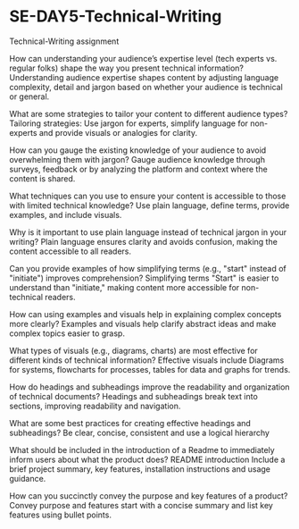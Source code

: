 # SE-DAY5-Technical-Writing
Technical-Writing assignment

How can understanding your audience’s expertise level (tech experts vs. regular folks) shape the way you present technical information?
Understanding audience expertise shapes content by adjusting language complexity, detail and jargon based on whether your audience is technical or general.

What are some strategies to tailor your content to different audience types?
Tailoring strategies: Use jargon for experts, simplify language for non-experts and provide visuals or analogies for clarity.

How can you gauge the existing knowledge of your audience to avoid overwhelming them with jargon?
Gauge audience knowledge through surveys, feedback or by analyzing the platform and context where the content is shared.

What techniques can you use to ensure your content is accessible to those with limited technical knowledge?
 Use plain language, define terms, provide examples, and include visuals.

Why is it important to use plain language instead of technical jargon in your writing?
Plain language ensures clarity and avoids confusion, making the content accessible to all readers.

Can you provide examples of how simplifying terms (e.g., "start" instead of "initiate") improves comprehension?
Simplifying terms "Start" is easier to understand than "initiate," making content more accessible for non-technical readers.

How can using examples and visuals help in explaining complex concepts more clearly?
Examples and visuals help clarify abstract ideas and make complex topics easier to grasp.

What types of visuals (e.g., diagrams, charts) are most effective for different kinds of technical information?
Effective visuals include Diagrams for systems, flowcharts for processes, tables for data and graphs for trends.

How do headings and subheadings improve the readability and organization of technical documents?
Headings and subheadings break text into sections, improving readability and navigation.

What are some best practices for creating effective headings and subheadings?
Be clear, concise, consistent and use a logical hierarchy

What should be included in the introduction of a Readme to immediately inform users about what the product does?
README introduction Include a brief project summary, key features, installation instructions and usage guidance.

How can you succinctly convey the purpose and key features of a product?
Convey purpose and features start with a concise summary and list key features using bullet points.
